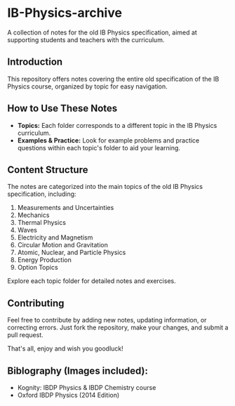 # IB-Physics-archive

A collection of notes for the old IB Physics specification, aimed at supporting students and teachers with the curriculum.

## Introduction

This repository offers notes covering the entire old specification of the IB Physics course, organized by topic for easy navigation.

## How to Use These Notes

- **Topics:** Each folder corresponds to a different topic in the IB Physics curriculum.
- **Examples & Practice:** Look for example problems and practice questions within each topic's folder to aid your learning.

## Content Structure

The notes are categorized into the main topics of the old IB Physics specification, including:

1. Measurements and Uncertainties
2. Mechanics
3. Thermal Physics
4. Waves
5. Electricity and Magnetism
6. Circular Motion and Gravitation
7. Atomic, Nuclear, and Particle Physics
8. Energy Production
9. Option Topics

Explore each topic folder for detailed notes and exercises.

## Contributing

Feel free to contribute by adding new notes, updating information, or correcting errors. Just fork the repository, make your changes, and submit a pull request.

That's all, enjoy and wish you goodluck!

## Biblography (Images included):
- Kognity: IBDP Physics & IBDP Chemistry course
- Oxford IBDP Physics (2014 Edition)
